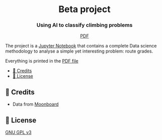 <div align="center">
    <h1>Beta project</h1>
    <h3>Using AI to classify climbing problems</h3>
    <a href="./beta_project.pdf">PDF</a>
</div>

The project is a [Jupyter Notebook](./beta_project.ipynb) that contains a complete Data science methodology to analyse a simple yet interesting problem: route grades.

Everything is printed in the [PDF file](./beta_project.pdf)

- [📜 Credits](#-credits)
- [🔐 License](#-license)

## 📜 Credits

- Data from [Moonboard](https://moonclimbing.com/moonboard)

## 🔐 License

[GNU GPL v3](./LICENSE)
